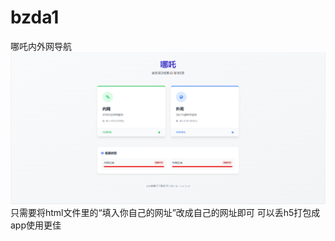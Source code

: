 # bzda1
哪吒内外网导航
![alt text](https://github.com/myjhhh/bzda1/blob/main/%E5%B1%8F%E5%B9%95%E6%88%AA%E5%9B%BE%202025-10-06%20221203.png)
只需要将html文件里的“填入你自己的网址”改成自己的网址即可
可以丢h5打包成app使用更佳
